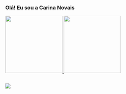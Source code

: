 ### Olá! Eu sou a Carina Novais

 <div>
  <a href="https://github.com/CarinaNovais">
  <img height="180em" src="https://github-readme-stats.vercel.app/api?username=CarinaNovais&show_icons=true&theme=dracula&include_all_commits=true&count_private=true"/>
  <img height="180em" src="https://github-readme-stats.vercel.app/api/top-langs/?username=CarinaNovais&layout=compact&langs_count=7&theme=dracula"/>
</div>
  
##
  
<div> 
  <a href="https://instagram.com/capn.jpg" target="_blank"><img src="https://img.shields.io/badge/-Instagram-%23E4405F?style=for-the-badge&logo=instagram&logoColor=white" target="_blank"></a>
 
  

